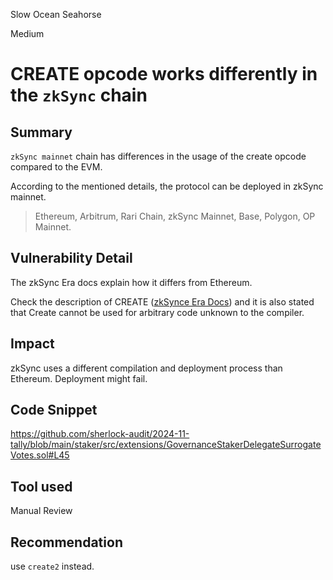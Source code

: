 Slow Ocean Seahorse

Medium

# CREATE opcode works differently in the `zkSync` chain

## Summary
`zkSync mainnet`  chain has differences in the usage of the create opcode compared to the EVM.

According to the mentioned details, the protocol can be deployed in zkSync mainnet.
> Ethereum, Arbitrum, Rari Chain, zkSync Mainnet, Base, Polygon, OP Mainnet.

## Vulnerability Detail
The zkSync Era docs explain how it differs from Ethereum.

Check the description of CREATE ([zkSynce Era Docs](https://docs.zksync.io/zksync-protocol/differences/contract-deployment#ethereum-zksync-differences-in-contract-deployment)) and it is also stated that Create cannot be used for arbitrary code unknown to the compiler.

## Impact
zkSync uses a different compilation and deployment process than Ethereum.
Deployment might fail.

## Code Snippet
https://github.com/sherlock-audit/2024-11-tally/blob/main/staker/src/extensions/GovernanceStakerDelegateSurrogateVotes.sol#L45

## Tool used

Manual Review

## Recommendation
use `create2` instead.
